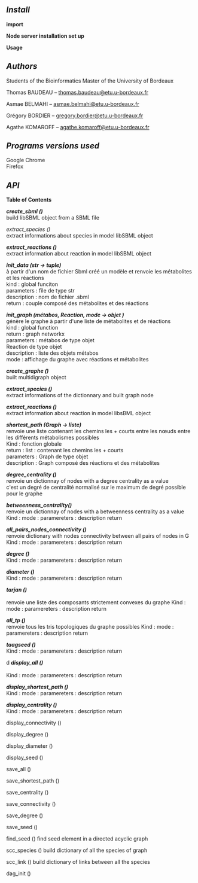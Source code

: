 *<h2>Install </h2>*

**import**




**Node server installation  set up** 




**Usage** 


*<h2>Authors </h2>* 

Students of the Bioinformatics Master of the University of Bordeaux 

Thomas BAUDEAU – thomas.baudeau@etu.u-bordeaux.fr   

Asmae BELMAHI  –  asmae.belmahi@etu.u-bordeaux.fr 

Grégory BORDIER – gregory.bordier@etu.u-bordeaux.fr 

Agathe KOMAROFF – agathe.komaroff@etu.u-bordeaux.fr 


*<h2>Programs versions used </h2>*

Google Chrome <br>
Firefox 


*<h2>API </h2>*
__Table of Contents__

<strong> <em> create_sbml () </em></strong> <br>
	build libSBML object from a SBML file

</strong> <em> extract_species () </em></strong> <br>
	extract informations about species in model libSBML object

<strong> <em> extract_reactions () </em></strong> <br>
	extract information about reaction in model libSBML object 

 <strong><em>init_data (str -> tuple) </em></strong> <br>
à partir d'un nom de fichier Sbml créé un modèle et renvoie les métabolites et les réactions <br>
kind : global funciton <br>
parameters : file de type str <br>
description : nom de fichier .sbml<br>
return : couple composé des métabolites et des réactions <br>

 <strong><em>init_graph (métabos, Reaction, mode → objet ) </em></strong> <br>
génère le graphe à partir d'une liste de métabolites et de réactions  <br>
kind : global function <br>
return : graph networkx <br>
parameters : métabos de type objet<br>
Reaction de type objet<br>
description : liste des objets métabos<br>
mode : affichage du graphe avec réactions et métabolites <br>

<strong><em>create_graphe ()  </em></strong> <br>
built multidigraph object

<strong><em>extract_species ()  </em></strong> <br>
extract informations of the dictionnary and built graph node <br>

 <strong><em> extract_reactions () </em></strong> <br>
extract information about reaction in model libsBML object <br>


 <strong><em> shortest_path (Graph → liste) </em></strong> <br>
renvoie une liste contenant les chemins les + courts entre les nœuds entre les différents métabolismes possibles <br>
Kind : fonction globale <br>
return : list : contenant les chemins les + courts <br>
parameters : Graph de type objet <br>
description : Graph composé des réactions et des métabolites <br>

 <strong><em> degree_centrality () </em></strong> <br>
renvoie un dictionnay of nodes with a degree centrality as a value <br>
c'est un degré de centralité normalisé sur le maximum de degré possible pour le graphe <br>

  <strong><em> betweenness_centrality() </em></strong> <br>
renvoie un dictionnay of nodes with a betweenness centrality as a value <br>
Kind : 
mode :
paramereters : 
description 
return 

 <strong><em> all_pairs_nodes_connectivity () </em></strong>  <br>
renvoie dictionary with nodes connectivity between all pairs of nodes in G <br>
Kind : 
mode :
paramereters : 
description 
return 

 <strong><em> degree () </em></strong>  <br> 
 Kind : 
mode :
paramereters : 
description 
return 

 <strong><em> diameter () </em></strong>  <br> 
Kind : 
mode :
paramereters : 
description 
return 

  <strong><em> tarjan () </em></strong>  <br>  
 renvoie une liste des composants strictement convexes du graphe 
Kind : 
mode :
paramereters : 
description 
return 

 <strong><em> all_tp ()  </em></strong>  <br> 
renvoie tous les tris topologiques du graphe possibles 
Kind : 
mode :
paramereters : 
description 
return 

 <strong><em> taagseed ()  </em></strong>  <br> 
Kind : 
mode :
paramereters : 
description 
return 


d <strong><em> display_all () </em></strong>  <br>  
Kind : 
mode :
paramereters : 
description 
return 

 <strong><em>  display_shortest_path ()  </em></strong>  <br>
 Kind : 
mode :
paramereters : 
description 
return 

<strong><em> display_centrality ()  </em></strong>  <br> 
 Kind : 
mode :
paramereters : 
description 
return 

display_connectivity () 

display_degree () 

display_diameter () 

display_seed () 

save_all () 

save_shortest_path () 

save_centrality () 

save_connectivity () 

save_degree () 

save_seed () 

find_seed ()
	find seed element in a directed acyclic graph

scc_species ()
	build dictionary of all the species of graph

scc_link ()
	build dictionary of links between all the species 

dag_init () 




